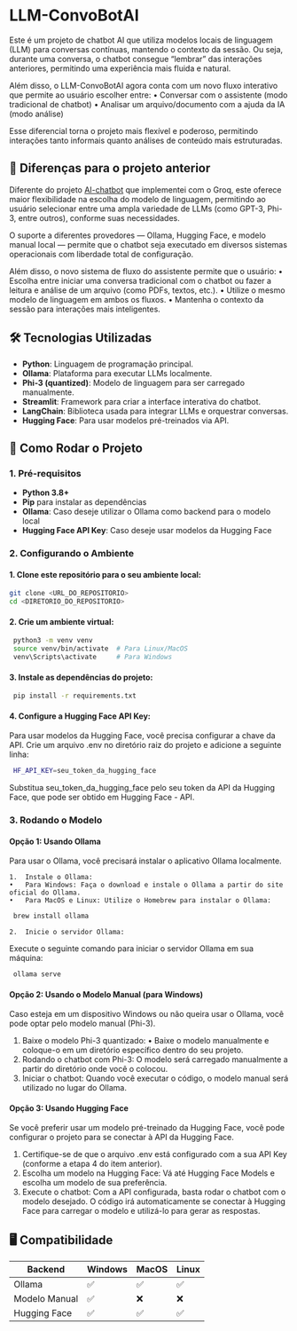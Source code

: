 # LLM-ConvoBotAI

Este é um projeto de chatbot AI que utiliza modelos locais de linguagem (LLM) para conversas contínuas, mantendo o contexto da sessão. Ou seja, durante uma conversa, o chatbot consegue “lembrar” das interações anteriores, permitindo uma experiência mais fluida e natural.

Além disso, o LLM-ConvoBotAI agora conta com um novo fluxo interativo que permite ao usuário escolher entre:
• Conversar com o assistente (modo tradicional de chatbot)
• Analisar um arquivo/documento com a ajuda da IA (modo análise)

Esse diferencial torna o projeto mais flexível e poderoso, permitindo interações tanto informais quanto análises de conteúdo mais estruturadas.

## 🧠 Diferenças para o projeto anterior

Diferente do projeto [AI-chatbot](https://github.com/Abiscula/AI-chatbot) que implementei com o Groq, este oferece maior flexibilidade na escolha do modelo de linguagem, permitindo ao usuário selecionar entre uma ampla variedade de LLMs (como GPT-3, Phi-3, entre outros), conforme suas necessidades.

O suporte a diferentes provedores — Ollama, Hugging Face, e modelo manual local — permite que o chatbot seja executado em diversos sistemas operacionais com liberdade total de configuração.

Além disso, o novo sistema de fluxo do assistente permite que o usuário:
• Escolha entre iniciar uma conversa tradicional com o chatbot ou fazer a leitura e análise de um arquivo (como PDFs, textos, etc.).
• Utilize o mesmo modelo de linguagem em ambos os fluxos.
• Mantenha o contexto da sessão para interações mais inteligentes.

## 🛠 Tecnologias Utilizadas

- **Python**: Linguagem de programação principal.
- **Ollama**: Plataforma para executar LLMs localmente.
- **Phi-3 (quantized)**: Modelo de linguagem para ser carregado manualmente.
- **Streamlit**: Framework para criar a interface interativa do chatbot.
- **LangChain**: Biblioteca usada para integrar LLMs e orquestrar conversas.
- **Hugging Face**: Para usar modelos pré-treinados via API.

## 🚀 Como Rodar o Projeto

### 1. Pré-requisitos

- **Python 3.8+**
- **Pip** para instalar as dependências
- **Ollama**: Caso deseje utilizar o Ollama como backend para o modelo local
- **Hugging Face API Key**: Caso deseje usar modelos da Hugging Face

### 2. Configurando o Ambiente

#### 1. Clone este repositório para o seu ambiente local:

```bash
git clone <URL_DO_REPOSITORIO>
cd <DIRETORIO_DO_REPOSITORIO>
```

#### 2. Crie um ambiente virtual:

```bash
 python3 -m venv venv
 source venv/bin/activate  # Para Linux/MacOS
 venv\Scripts\activate     # Para Windows
```

#### 3. Instale as dependências do projeto:

```bash
 pip install -r requirements.txt
```

#### 4. Configure a Hugging Face API Key:

Para usar modelos da Hugging Face, você precisa configurar a chave da API. Crie um arquivo .env no diretório raiz do projeto e adicione a seguinte linha:

```bash
 HF_API_KEY=seu_token_da_hugging_face
```

Substitua seu_token_da_hugging_face pelo seu token da API da Hugging Face, que pode ser obtido em Hugging Face - API.

### 3. Rodando o Modelo

#### Opção 1: Usando Ollama

Para usar o Ollama, você precisará instalar o aplicativo Ollama localmente.

    1.	Instale o Ollama:
    •	Para Windows: Faça o download e instale o Ollama a partir do site oficial do Ollama.
    •	Para MacOS e Linux: Utilize o Homebrew para instalar o Ollama:

```bash
 brew install ollama
```

    2.	Inicie o servidor Ollama:

Execute o seguinte comando para iniciar o servidor Ollama em sua máquina:

```bash
 ollama serve
```

#### Opção 2: Usando o Modelo Manual (para Windows)

Caso esteja em um dispositivo Windows ou não queira usar o Ollama, você pode optar pelo modelo manual (Phi-3).

1. Baixe o modelo Phi-3 quantizado:
   • Baixe o modelo manualmente e coloque-o em um diretório específico dentro do seu projeto.
2. Rodando o chatbot com Phi-3:
   O modelo será carregado manualmente a partir do diretório onde você o colocou.
3. Iniciar o chatbot:
   Quando você executar o código, o modelo manual será utilizado no lugar do Ollama.

#### Opção 3: Usando Hugging Face

Se você preferir usar um modelo pré-treinado da Hugging Face, você pode configurar o projeto para se conectar à API da Hugging Face.

1. Certifique-se de que o arquivo .env está configurado com a sua API Key (conforme a etapa 4 do item anterior).
2. Escolha um modelo na Hugging Face:
   Vá até Hugging Face Models e escolha um modelo de sua preferência.
3. Execute o chatbot:
   Com a API configurada, basta rodar o chatbot com o modelo desejado. O código irá automaticamente se conectar à Hugging Face para carregar o modelo e utilizá-lo para gerar as respostas.

## 🖥️ Compatibilidade

| Backend       | Windows | MacOS | Linux |
| ------------- | ------- | ----- | ----- |
| Ollama        | ✅      | ✅    | ✅    |
| Modelo Manual | ✅      | ❌    | ❌    |
| Hugging Face  | ✅      | ✅    | ✅    |
